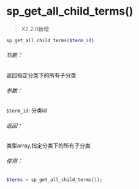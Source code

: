 # sp_get_all_child_terms()

> X2.2.0新增

```php
sp_get_all_child_terms($term_id)
```

###### 功能：
返回指定分类下的所有子分类

###### 参数：
`$term_id`: 分类id

###### 返回：
类型array,指定分类下的所有子分类





###### 使用：

```php
$terms = sp_get_all_child_terms(1);

```


